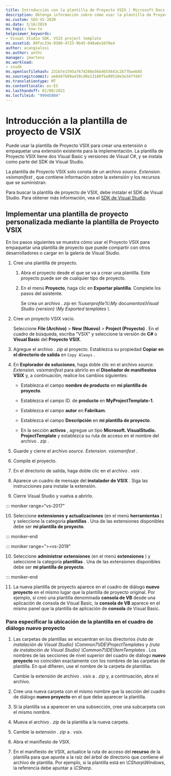 ```yaml
---
title: Introducción con la plantilla de Proyecto VSIX | Microsoft Docs
description: Obtenga información sobre cómo usar la plantilla de Proyecto VSIX para crear una extensión o empaquetar una extensión existente para la implementación.
ms.custom: SEO-VS-2020
ms.date: 3/16/2019
ms.topic: how-to
helpviewer_keywords:
- Visual Studio SDK, VSIX project template
ms.assetid: 89fac33e-9380-4723-9b45-048a6e16f0ed
author: acangialosi
ms.author: anthc
manager: jmartens
ms.workload:
- vssdk
ms.openlocfilehash: 231b7e1595a7674280a56b4655643c2b77baeb85
ms.sourcegitcommit: ae6d47b09a439cd0e13180f5e89510e3e347fd47
ms.translationtype: MT
ms.contentlocale: es-ES
ms.lasthandoff: 02/08/2021
ms.locfileid: "99945804"
---
```

# <a name="get-started-with-the-vsix-project-template"></a>Introducción a la plantilla de proyecto de VSIX

Puede usar la plantilla de Proyecto VSIX para crear una extensión o empaquetar una extensión existente para la implementación. La plantilla de Proyecto VSIX tiene dos Visual Basic y versiones de Visual C#, y se instala como parte del SDK de Visual Studio.

 La plantilla de Proyecto VSIX solo consta de un archivo *source. Extension. vsixmanifest* , que contiene información sobre la extensión y los recursos que se suministran.

 Para buscar la plantilla de proyecto de VSIX, debe instalar el SDK de Visual Studio. Para obtener más información, vea el [SDK de Visual Studio](../extensibility/visual-studio-sdk.md).

## <a name="deploy-a-custom-project-template-using-the-vsix-project-template"></a>Implementar una plantilla de proyecto personalizada mediante la plantilla de Proyecto VSIX

 En los pasos siguientes se muestra cómo usar el Proyecto VSIX para empaquetar una plantilla de proyecto que puede compartir con otros desarrolladores o cargar en la galería de Visual Studio.

1. Cree una plantilla de proyecto.

    1. Abra el proyecto desde el que se va a crear una plantilla. Este proyecto puede ser de cualquier tipo de proyecto.

    2. En el menú **Proyecto**, haga clic en **Exportar plantilla**. Complete los pasos del asistente.

         Se crea un archivo *. zip* en *%userprofile%\My documentos\Visual Studio {version} \My Exported templates \\*.

2. Cree un proyecto VSIX vacío.

     Seleccione **File (Archivo)**  > **New (Nuevo)**  > **Project (Proyecto)** . En el cuadro de búsqueda, escriba "VSIX" y seleccione la versión de **C#** o **Visual Basic** del **Proyecto VSIX**.

3. Agregue el archivo *. zip* al proyecto. Establezca su propiedad **Copiar en el directorio de salida** en `Copy Always` .

4. En **Explorador de soluciones**, haga doble clic en el archivo *source. Extension. vsixmanifest* para abrirlo en el **Diseñador de manifiestos VSIX** y, a continuación, realice los cambios siguientes:

    - Establezca el campo **nombre de producto** en **mi plantilla de proyecto**.

    - Establezca el campo ID. de **producto** en **MyProjectTemplate-1**.

    - Establezca el campo **autor** en **Fabrikam**.

    - Establezca el campo **Descripción** en **mi plantilla de proyecto**.

    - En la sección **activos** , agregue un tipo **Microsoft. VisualStudio. ProjectTemplate** y establezca su ruta de acceso en el nombre del archivo *. zip* .

5. Guarde y cierre el archivo *source. Extension. vsixmanifest* .

6. Compile el proyecto.

7. En el directorio de salida, haga doble clic en el archivo *. vsix* .

8. Aparece un cuadro de mensaje del **instalador de VSIX** . Siga las instrucciones para instalar la extensión.

9. Cierre Visual Studio y vuelva a abrirlo.

::: moniker range="vs-2017"

10. Seleccione **extensiones y actualizaciones** (en el menú **herramientas** ) y seleccione la categoría **plantillas** . Una de las extensiones disponibles debe ser **mi plantilla de proyecto**.

::: moniker-end

::: moniker range=">=vs-2019"

10. Seleccione **administrar extensiones** (en el menú **extensiones** ) y seleccione la categoría **plantillas** . Una de las extensiones disponibles debe ser **mi plantilla de proyecto**.

::: moniker-end

11. La nueva plantilla de proyecto aparece en el cuadro de diálogo **nuevo proyecto** en el mismo lugar que la plantilla de proyecto original. Por ejemplo, si creó una plantilla denominada **consola de VB** desde una aplicación de consola de Visual Basic, la **consola de VB** aparece en el mismo panel que la plantilla de aplicación de **consola** de Visual Basic.

### <a name="to-specify-the-location-of-the-template-in-the-new-project-dialog-box"></a>Para especificar la ubicación de la plantilla en el cuadro de diálogo nuevo proyecto

1. Las carpetas de plantillas se encuentran en los directorios *{ruta de instalación de Visual Studio} \Common7\IDE\ProjectTemplates* y *{ruta de instalación de Visual Studio} \Common7\IDE\ItemTemplates* . Los nombres de las secciones de nivel superior del cuadro de diálogo **nuevo proyecto** no coinciden exactamente con los nombres de las carpetas de plantilla. En qué difieren, use el nombre de la carpeta de plantillas.

    Cambie la extensión de archivo *. vsix* a *. zip* y, a continuación, abra el archivo.

2. Cree una nueva carpeta con el mismo nombre que la sección del cuadro de diálogo **nuevo proyecto** en el que debe aparecer la plantilla.

3. Si la plantilla va a aparecer en una subsección, cree una subcarpeta con el mismo nombre.

4. Mueva el archivo *. zip* de la plantilla a la nueva carpeta.

5. Cambie la extensión *. zip* a *. vsix*.

6. Abra el manifiesto de VSIX.

7. En el manifiesto de VSIX, actualice la ruta de acceso del **recurso** de la plantilla para que apunte a la raíz del árbol de directorio que contiene el archivo de plantilla. Por ejemplo, si la plantilla está en *\CSharp\Windows*, la referencia debe apuntar a *\CSharp*.
